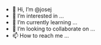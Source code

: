 - 👋 Hi, I’m @josej
- 👀 I’m interested in ...
- 🌱 I’m currently learning ...
- 💞️ I’m looking to collaborate on ...
- 📫 How to reach me ...

<!---
joseju is a ✨ special ✨ repository because its `README.md` (this file) appears on your GitHub profile.
You can click the Preview link to take a look at your changes.
--->
